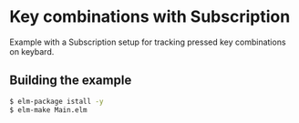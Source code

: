 # Key combinations with Subscription

Example with a Subscription setup for tracking pressed key combinations on keybard.

## Building the example

```sh
$ elm-package istall -y
$ elm-make Main.elm
```